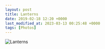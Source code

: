 ```yaml
---
layout: post
title: Lanterns
date: 2019-02-18 12:20 +0000
last_modified_at: 2023-03-13 00:25:48 +0000
tags: [Photos]
---
```


![Lanterns](//i.chenna.me/photos/prod/2019-02-18_12_20_33.jpg)

